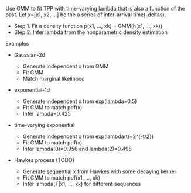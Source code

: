 Use GMM to fit TPP with time-varying lambda that is also a function of the past.
Let x=[x1, x2, ...] be the a series of inter-arrival time(-deltas).

 * Step 1. Fit a density function p(x1, ..., xk) = GMM(h(x1, ..., xk))
 * Step 2. Infer lambda from the nonparametric density estimation

Examples
 * Gaussian-2d
   + Generate independent x from GMM
   + Fit GMM
   + Match marginal likelihood

 * exponential-1d
   + Generate independent x from exp(lambda=0.5)
   + Fit GMM to match pdf(x)
   + Infer lambda=0.425

 * time-varying exponential
   + Generate independent x from exp(lambda(t)=2^{-t/2})
   + Fit GMM to match pdf(x)
   + Infer lambda(0)=0.956 and lambda(2)=0.498

 * Hawkes process (TODO)
   + Generate sequential x from Hawkes with some decaying kernel
   + Fit GMM to match pdf(x1, ..., xk)
   + Infer lambda(T|x1, ..., xk) for different sequences

